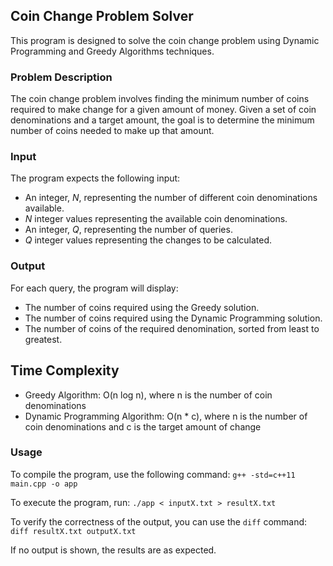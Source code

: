 ## Coin Change Problem Solver

This program is designed to solve the coin change problem using Dynamic Programming and Greedy Algorithms techniques.

### Problem Description
The coin change problem involves finding the minimum number of coins required to make change for a given amount of money. Given a set of coin denominations and a target amount, the goal is to determine the minimum number of coins needed to make up that amount.

### Input
The program expects the following input:
- An integer, *N*, representing the number of different coin denominations available.
- *N* integer values representing the available coin denominations.
- An integer, *Q*, representing the number of queries.
- *Q* integer values representing the changes to be calculated.

### Output
For each query, the program will display:
- The number of coins required using the Greedy solution.
- The number of coins required using the Dynamic Programming solution.
- The number of coins of the required denomination, sorted from least to greatest.

## Time Complexity
- Greedy Algorithm: O(n log n), where n is the number of coin denominations
- Dynamic Programming Algorithm: O(n * c), where n is the number of coin denominations and c is the target amount of change

### Usage
To compile the program, use the following command:
`g++ -std=c++11 main.cpp -o app`

To execute the program, run:
`./app < inputX.txt > resultX.txt`

To verify the correctness of the output, you can use the `diff` command:
`diff resultX.txt outputX.txt`

If no output is shown, the results are as expected.

